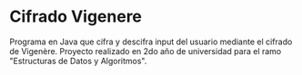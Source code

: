 # Cifrado Vigenere
Programa en Java que cifra y descifra input del usuario mediante el cifrado de Vigenère. 
Proyecto realizado en 2do año de universidad para el ramo "Estructuras de Datos y Algoritmos".
